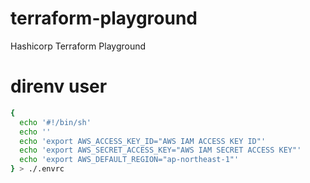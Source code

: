 # terraform-playground

Hashicorp Terraform Playground

# direnv user

```bash
{
  echo '#!/bin/sh'
  echo ''
  echo 'export AWS_ACCESS_KEY_ID="AWS IAM ACCESS KEY ID"'
  echo 'export AWS_SECRET_ACCESS_KEY="AWS IAM SECRET ACCESS KEY"'
  echo 'export AWS_DEFAULT_REGION="ap-northeast-1"'
} > ./.envrc
```
